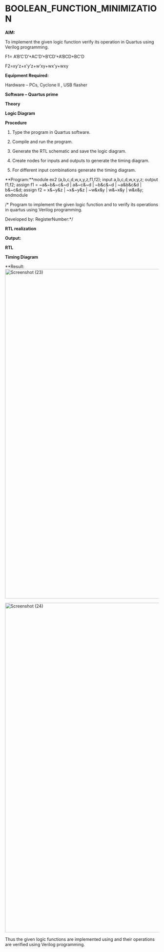 # BOOLEAN_FUNCTION_MINIMIZATION

**AIM:**

To implement the given logic function verify its operation in Quartus using Verilog programming.

F1= A’B’C’D’+AC’D’+B’CD’+A’BCD+BC’D 

F2=xy’z+x’y’z+w’xy+wx’y+wxy

**Equipment Required:**

Hardware – PCs, Cyclone II , USB flasher

**Software – Quartus prime**

**Theory**

**Logic Diagram**

**Procedure**

1.	Type the program in Quartus software.

2.	Compile and run the program.

3.	Generate the RTL schematic and save the logic diagram.

4.	Create nodes for inputs and outputs to generate the timing diagram.

5.	For different input combinations generate the timing diagram.


**Program:**module ex2 (a,b,c,d,w,x,y,z,f1,f2);
input a,b,c,d,w,x,y,z;
output f1,f2;
assign f1 = ~a&~b&~c&~d | a&~c&~d | ~b&c&~d | ~a&b&c&d | b&~c&d;
assign f2 = x&~y&z | ~x&~y&z | ~w&x&y | w&~x&y | w&x&y;
endmodule



/* Program to implement the given logic function and to verify its operations in quartus using Verilog programming. 

Developed by: RegisterNumber:*/


**RTL realization**

**Output:**

**RTL**

**Timing Diagram**

**Result:<img width="1920" height="1080" alt="Screenshot (23)" src="https://github.com/user-attachments/assets/927ef74b-a2b6-4182-bb98-74b0be8490bf" />

<img width="1920" height="1080" alt="Screenshot (24)" src="https://github.com/user-attachments/assets/07386118-fd24-4a6c-8810-3e6f2616bf84" />


Thus the given logic functions are implemented using and their operations are verified using Verilog programming.


